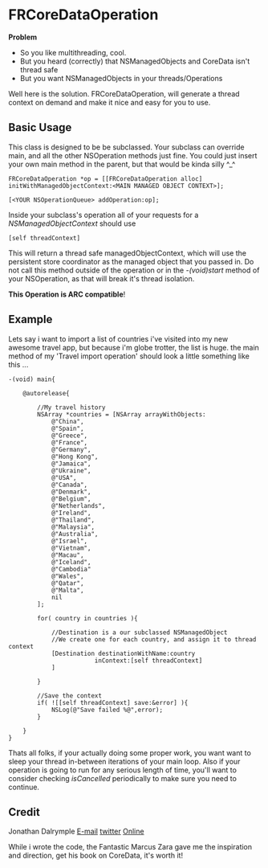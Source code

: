 FRCoreDataOperation
===========================

**Problem**

* So you like multithreading, cool.
* But you heard (correctly) that NSManagedObjects and CoreData isn't thread safe
* But you want NSManagedObjects in your threads/Operations

Well here is the solution. FRCoreDataOperation, will generate a thread context on demand and make it nice and easy for you to use.

Basic Usage
-----------

This class is designed to be be subclassed. Your subclass can override main, and all the other NSOperation methods just fine.
You could just insert your own main method in the parent, but that would be kinda silly ^_^


	FRCoreDataOperation *op = [[FRCoreDataOperation alloc] initWithManagedObjectContext:<MAIN MANAGED OBJECT CONTEXT>];
	
	[<YOUR NSOperationQueue> addOperation:op];

Inside your subclass's operation all of your requests for a *NSManagedObjectContext* should use

	[self threadContext]

This will return a thread safe managedObjectContext, which will use the persistent store coordinator as the managed object that you passed in.
Do not call this method outside of the operation or in the *-(void)start* method of your NSOperation, as that will break it's thread isolation.

**This Operation is ARC compatible**!

Example
-------

Lets say i want to import a list of countries i've visited into my new awesome travel app, but because i'm globe trotter, the list is huge.
the main method of my 'Travel import operation' should look a little something like this ...

	-(void) main{
		
		@autorelease{
		
			//My travel history
			NSArray *countries = [NSArray arrayWithObjects:
				@"China",
				@"Spain",
				@"Greece",
				@"France",
				@"Germany",
				@"Hong Kong",
				@"Jamaica",
				@"Ukraine",
				@"USA",
				@"Canada",
				@"Denmark",
				@"Belgium",
				@"Netherlands",
				@"Ireland",
				@"Thailand",
				@"Malaysia",
				@"Australia",
				@"Israel",
				@"Vietnam",
				@"Macau",
				@"Iceland",
				@"Cambodia"
				@"Wales",
				@"Qatar",
				@"Malta",
				nil
			];
		
			for( country in countries ){
			
				//Destination is a our subclassed NSManagedObject
				//We create one for each country, and assign it to thread context
				[Destination destinationWithName:country
							inContext:[self threadContext]
				]
			
			}
		
			//Save the context
			if( ![[self threadContext] save:&error] ){
				NSLog(@"Save failed %@",error);
			}
		
		}
	}

Thats all folks, if your actually doing some proper work, you want want to sleep your thread in-between iterations of your main loop.
Also if your operation is going to run for any serious length of time, you'll want to consider checking *isCancelled* periodically to make sure you need to continue.

Credit
------

Jonathan Dalrymple [E-mail](mailto:jonathan@float-right.co.uk) [twitter](http://twitter/veritech) [Online](http://float-right.co.uk)

While i wrote the code, the Fantastic Marcus Zara gave me the inspiration and direction, get his book on CoreData, it's worth it!
